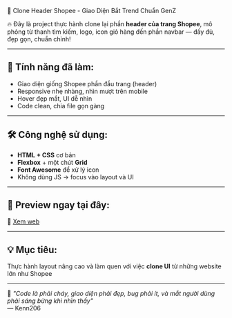 🛒 Clone Header Shopee - Giao Diện Bắt Trend Chuẩn GenZ

🔥 Đây là project thực hành clone lại phần **header của trang Shopee**, mô phỏng từ thanh tìm kiếm, logo, icon giỏ hàng đến phần navbar — đầy đủ, đẹp gọn, chuẩn chỉnh!

---

## 📌 Tính năng đã làm:

- Giao diện giống Shopee phần đầu trang (header)
- Responsive nhẹ nhàng, nhìn mượt trên mobile
- Hover đẹp mắt, UI dễ nhìn
- Code clean, chia file gọn gàng

---

## 🛠 Công nghệ sử dụng:

- **HTML + CSS** cơ bản
- **Flexbox** + một chút **Grid**
- **Font Awesome** để xử lý icon
- Không dùng JS → focus vào layout và UI

---

## 📱 Preview ngay tại đây:
🔗 [Xem web](https://kenn206.github.io/cloneHeaderShopee/)

---

## 💡 Mục tiêu:
Thực hành layout nâng cao và làm quen với việc **clone UI** từ những website lớn như Shopee

---

🧠 _"Code là phải cháy, giao diện phải đẹp, bug phải ít, và mắt người dùng phải sáng bừng khi nhìn thấy"_  
— Kenn206
